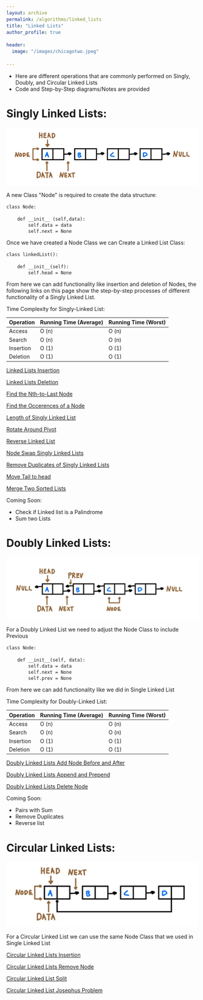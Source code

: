 ```yaml
---
layout: archive
permalink: /algorithms/linked_lists
title: "Linked Lists"
author_profile: true

header:
  image: "/images/chicagotwo.jpeg"
  
---
```



- Here are different operations that are commonly performed on Singly, Doubly, and Circular Linked Lists
- Code and Step-by-Step diagrams/Notes are provided


# Singly Linked Lists:

![inserting an Image](/images/Linked_Lists/home/single_node.jpg)

A new Class "Node" is required to create the data structure:

    class Node:

        def __init__ (self,data):
            self.data = data
            self.next = None

Once we have created a Node Class we can Create a Linked List Class:

    class linkedList():

        def __init__(self):
            self.head = None

From here we can add functionality like insertion and deletion of Nodes, the following links on this page show the step-by-step processes of different functionality of a Singly Linked List.


Time Complexity for Singly-Linked List:

| Operation | Running Time (Average) | Running Time (Worst) |
|-----------|------------------------|----------------------|
| Access    | O (n)                  | O (n)                |
| Search    | O (n)                  | O (n)                |
| Insertion | O (1)                  | O (1)                |
| Deletion  | O (1)                  | O (1)                |

[Linked Lists Insertion](https://devintheengineer.com/algorithms/linked_lists/linked_list_insertion)


[Linked Lists Deletion](https://devintheengineer.com/algorithms/linked_lists/linked_list_deletion)


[Find the Nth-to-Last Node](https://devintheengineer.com/algorithms/linked_lists/linked_list_nth)


[Find the Occerences of a Node](https://devintheengineer.com/algorithms/linked_lists/occurences)

[Length of Singly Linked List](https://devintheengineer.com/algorithms/linked_lists/length)

[Rotate Around Pivot](https://devintheengineer.com/algorithms/linked_lists/rotate)


[Reverse Linked List](https://devintheengineer.com/algorithms/linked_lists/reverse)


[Node Swap Singly Linked Lists](https://devintheengineer.com/algorithms/linked_lists/Node_Swap)


[Remove Duplicates of Singly Linked Lists](https://devintheengineer.com/algorithms/linked_lists/duplicates)

[Move Tail to head](https://devintheengineer.com/algorithms/linked_lists/tail_head)

[Merge Two Sorted Lists](https://devintheengineer.com/algorithms/linked_lists/single_merge)

Coming Soon:
- Check if Linked list is a Palindrome
- Sum two Lists


# Doubly Linked Lists:

![inserting an Image](/images/Linked_Lists/home/double.jpg)

For a Doubly Linked List we need to adjust the Node Class to include Previous

    class Node:

        def __init__(self, data):
            self.data = data 
            self.next = None
            self.prev = None

From here we can add functionality like we did in Single Linked List


Time Complexity for Doubly-Linked List:

| Operation | Running Time (Average) | Running Time (Worst) |
|-----------|------------------------|----------------------|
| Access    | O (n)                  | O (n)                |
| Search    | O (n)                  | O (n)                |
| Insertion | O (1)                  | O (1)                |
| Deletion  | O (1)                  | O (1)                |


[Doubly Linked Lists Add Node Before and After](https://devintheengineer.com/algorithms/linked_lists/double_add)

[Doubly Linked Lists Append and Prepend](https://devintheengineer.com/algorithms/linked_lists/double_append)

[Doubly Linked Lists Delete Node](https://devintheengineer.com/algorithms/linked_lists/double_delete)

Coming Soon:
 - Pairs with Sum
 - Remove Duplicates
 - Reverse list
 

# Circular Linked Lists:

![inserting an Image](/images/Linked_Lists/home/circle.jpg)

For a Circular Linked List we can use the same Node Class that we used in Single Linked List


[Circular Linked Lists Insertion](https://devintheengineer.com/algorithms/linked_lists/circular_linked_list_insertion)

[Circular Linked Lists Remove Node](https://devintheengineer.com/algorithms/linked_lists/circular_remove)

[Circular Linked List Split](https://devintheengineer.com/algorithms/linked_lists/linked_split)

[Circular Linked List Josephus Problem](https://devintheengineer.com/algorithms/linked_lists/circular_jos)


